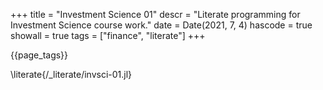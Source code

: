 +++
title = "Investment Science 01"
descr = "Literate programming for Investment Science course work."
date = Date(2021, 7, 4)
hascode = true
showall = true
tags = ["finance", "literate"]
+++

{{page_tags}}

\literate{/_literate/invsci-01.jl}
